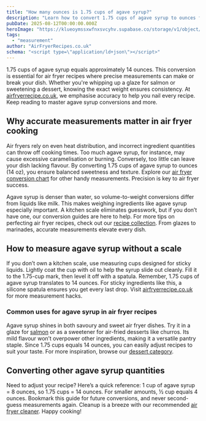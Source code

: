 ```yaml
---
title: "How many ounces is 1.75 cups of agave syrup?"
description: "Learn how to convert 1.75 cups of agave syrup to ounces for perfect air fryer recipes every time. Get accurate measurements now!"
pubDate: 2025-08-12T00:00:00.000Z
heroImage: "https://klueoymssxwfnxsvcyhv.supabase.co/storage/v1/object/public/md/how-many-ounces-is-1-75-cups-of-agave-syrup-518955ea.webp"
tags:
  - "measurement"
author: "AirFryerRecipes.co.uk"
schema: "<script type=\"application/ld+json\"></script>"
---
```


<p>1.75 cups of agave syrup equals approximately 14 ounces. This conversion is essential for air fryer recipes where precise measurements can make or break your dish. Whether you're whipping up a glaze for salmon or sweetening a dessert, knowing the exact weight ensures consistency. At <a href=https://www.airfryerrecipe.co.uk>airfryerrecipe.co.uk</a>, we emphasise accuracy to help you nail every recipe. Keep reading to master agave syrup conversions and more.</p>

<h2>Why accurate measurements matter in air fryer cooking</h2>  
<p>Air fryers rely on even heat distribution, and incorrect ingredient quantities can throw off cooking times. Too much agave syrup, for instance, may cause excessive caramelisation or burning. Conversely, too little can leave your dish lacking flavour. By converting 1.75 cups of agave syrup to ounces (14 oz), you ensure balanced sweetness and texture. Explore our <a href=https://www.airfryerrecipe.co.uk/air-fryer-conversion-chart>air fryer conversion chart</a> for other handy measurements. Precision is key to air fryer success.</p>  

<p>Agave syrup is denser than water, so volume-to-weight conversions differ from liquids like milk. This makes weighing ingredients like agave syrup especially important. A kitchen scale eliminates guesswork, but if you don’t have one, our conversion guides are here to help. For more tips on perfecting air fryer recipes, check out our <a href=https://www.airfryerrecipe.co.uk/recipes>recipe collection</a>. From glazes to marinades, accurate measurements elevate every dish.</p>  

<h2>How to measure agave syrup without a scale</h2>  
<p>If you don’t own a kitchen scale, use measuring cups designed for sticky liquids. Lightly coat the cup with oil to help the syrup slide out cleanly. Fill it to the 1.75-cup mark, then level it off with a spatula. Remember, 1.75 cups of agave syrup translates to 14 ounces. For sticky ingredients like this, a silicone spatula ensures you get every last drop. Visit <a href=https://www.airfryerrecipe.co.uk>airfryerrecipe.co.uk</a> for more measurement hacks.</p>  

<h3>Common uses for agave syrup in air fryer recipes</h3>  
<p>Agave syrup shines in both savoury and sweet air fryer dishes. Try it in a glaze for <a href=https://www.airfryerrecipe.co.uk/recipe-category/salmon>salmon</a> or as a sweetener for air-fried desserts like churros. Its mild flavour won’t overpower other ingredients, making it a versatile pantry staple. Since 1.75 cups equals 14 ounces, you can easily adjust recipes to suit your taste. For more inspiration, browse our <a href=https://www.airfryerrecipe.co.uk/recipe-category/dessert>dessert category</a>.</p>  

<h2>Converting other agave syrup quantities</h2>  
<p>Need to adjust your recipe? Here’s a quick reference: 1 cup of agave syrup = 8 ounces, so 1.75 cups = 14 ounces. For smaller amounts, ½ cup equals 4 ounces. Bookmark this guide for future conversions, and never second-guess measurements again. Cleanup is a breeze with our recommended <a href=https://www.airfryerrecipe.co.uk/air-fryer-cleaner>air fryer cleaner</a>. Happy cooking!</p>